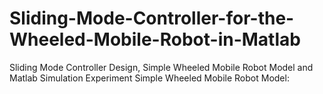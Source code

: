 # Sliding-Mode-Controller-for-the-Wheeled-Mobile-Robot-in-Matlab
Sliding Mode Controller Design, Simple Wheeled Mobile Robot Model and Matlab Simulation Experiment
Simple Wheeled Mobile Robot Model:
